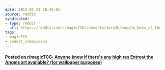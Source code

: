 ```yaml
---
date: 2013-05-21 20:46:01
source: reddit
syndicated:
- type: reddit
  url: https://reddit.com/r/magicTCG/comments/1ere3b/anyone_know_if_theres_any_high_res_entreat_the/
tags:
- magicTCG
- reddit_submission
---
```


#### Posted on r/magicTCG: [Anyone know if there's any high res Entreat the Angels art available? (for wallpaper purposes)](https://reddit.com/r/magicTCG/comments/1ere3b/anyone_know_if_theres_any_high_res_entreat_the/)